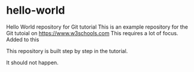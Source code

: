 # hello-world
Hello World repository for Git tutorial
This is an example repository for the Git tutoial on https://www.w3schools.com
This requires a lot of focus.
Added to this

This repository is built step by step in the tutorial.

It should not happen.
